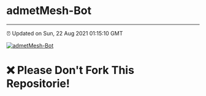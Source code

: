 # admetMesh-Bot
---
⏰ Updated on Sun, 22 Aug 2021 01:15:10 GMT

[![admetMesh-Bot](https://github.com/kotori-y/admetMesh-bot/actions/workflows/main.yml/badge.svg)](https://github.com/kotori-y/admetMesh-bot/actions/workflows/main.yml)
# ❌ Please Don't Fork This Repositorie!

